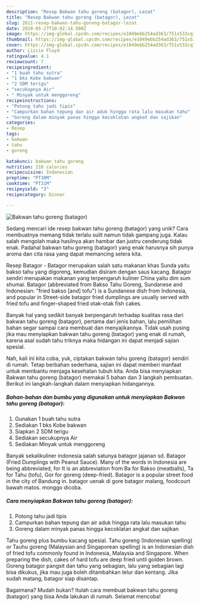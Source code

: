 ```yaml
---
description: "Resep Bakwan tahu goreng (batagor), Lezat"
title: "Resep Bakwan tahu goreng (batagor), Lezat"
slug: 2611-resep-bakwan-tahu-goreng-batagor-lezat
date: 2020-05-27T10:02:14.500Z
image: https://img-global.cpcdn.com/recipes/e1049ebb254ad363/751x532cq70/bakwan-tahu-goreng-batagor-foto-resep-utama.jpg
thumbnail: https://img-global.cpcdn.com/recipes/e1049ebb254ad363/751x532cq70/bakwan-tahu-goreng-batagor-foto-resep-utama.jpg
cover: https://img-global.cpcdn.com/recipes/e1049ebb254ad363/751x532cq70/bakwan-tahu-goreng-batagor-foto-resep-utama.jpg
author: Lizzie Floyd
ratingvalue: 4.1
reviewcount: 7
recipeingredient:
- "1 buah tahu sutra"
- "1 bks Kobe bakwan"
- "2 SDM terigu"
- "secukupnya Air"
- " Minyak untuk menggoreng"
recipeinstructions:
- "Potong tahu jadi tipis"
- "Campurkan bahan tepung dan air aduk hingga rata lalu masukan tahu"
- "Goreng dalam minyak panas hingga kecoklatan angkat dan sajikan"
categories:
- Resep
tags:
- bakwan
- tahu
- goreng

katakunci: bakwan tahu goreng 
nutrition: 210 calories
recipecuisine: Indonesian
preptime: "PT38M"
cooktime: "PT31M"
recipeyield: "3"
recipecategory: Dinner

---
```



![Bakwan tahu goreng (batagor)](https://img-global.cpcdn.com/recipes/e1049ebb254ad363/751x532cq70/bakwan-tahu-goreng-batagor-foto-resep-utama.jpg)

Sedang mencari ide resep bakwan tahu goreng (batagor) yang unik? Cara membuatnya memang tidak terlalu sulit namun tidak gampang juga. Kalau salah mengolah maka hasilnya akan hambar dan justru cenderung tidak enak. Padahal bakwan tahu goreng (batagor) yang enak harusnya sih punya aroma dan cita rasa yang dapat memancing selera kita.

Resep Batagor - Batagor merupakan salah satu makanan khas Sunda yaitu bakso tahu yang digoreng, kemudian disiram dengan saus kacang. Batagor sendiri merupakan makanan yang terpengaruh kuliner China yaitu dim sum shumai. Batagor (abbreviated from Bakso Tahu Goreng, Sundanese and Indonesian: &#34;fried bakso [and] tofu&#34;) is a Sundanese dish from Indonesia, and popular in Street-side batagor fried dumplings are usually served with fried tofu and finger-shaped fried otak-otak fish cakes.

Banyak hal yang sedikit banyak berpengaruh terhadap kualitas rasa dari bakwan tahu goreng (batagor), pertama dari jenis bahan, lalu pemilihan bahan segar sampai cara membuat dan menyajikannya. Tidak usah pusing jika mau menyiapkan bakwan tahu goreng (batagor) yang enak di rumah, karena asal sudah tahu triknya maka hidangan ini dapat menjadi sajian spesial.


Nah, kali ini kita coba, yuk, ciptakan bakwan tahu goreng (batagor) sendiri di rumah. Tetap berbahan sederhana, sajian ini dapat memberi manfaat untuk membantu menjaga kesehatan tubuh kita. Anda bisa menyiapkan Bakwan tahu goreng (batagor) memakai 5 bahan dan 3 langkah pembuatan. Berikut ini langkah-langkah dalam menyiapkan hidangannya.

<!--inarticleads1-->

##### Bahan-bahan dan bumbu yang digunakan untuk menyiapkan Bakwan tahu goreng (batagor):

1. Gunakan 1 buah tahu sutra
1. Sediakan 1 bks Kobe bakwan
1. Siapkan 2 SDM terigu
1. Sediakan secukupnya Air
1. Sediakan  Minyak untuk menggoreng


Banyak sekalikuliner indonesia salah satunya batagor jajanan sd. Batagor (Fried Dumplings with Peanut Sauce). Many of the words in Indonesia are being abbreviated, for It is an abbreviation from Ba for Bakso (meatballs), Ta for Tahu (tofu), Gor for goreng (deep-fried). Batagor is a popular street food in the city of Bandung in. batagor uenak di gore batagor malang, foodcourt bawah matos. monggo dicoba. 

<!--inarticleads2-->

##### Cara menyiapkan Bakwan tahu goreng (batagor):

1. Potong tahu jadi tipis
1. Campurkan bahan tepung dan air aduk hingga rata lalu masukan tahu
1. Goreng dalam minyak panas hingga kecoklatan angkat dan sajikan


Tahu goreng plus bumbu kacang spesial. Tahu goreng (Indonesian spelling) or Tauhu goreng (Malaysian and Singaporean spelling) is an Indonesian dish of fried tofu commonly found in Indonesia, Malaysia and Singapore. When preparing the dish, cakes of hard tofu are deep fried until golden brown. Goreng batagor pangsit dan tahu yang sebagian, lalu yang sebagian lagi bisa dikukus, jika mau juga boleh ditambahkan telur dan kentang. Jika sudah matang, batagor siap disantap. 

Bagaimana? Mudah bukan? Itulah cara membuat bakwan tahu goreng (batagor) yang bisa Anda lakukan di rumah. Selamat mencoba!
